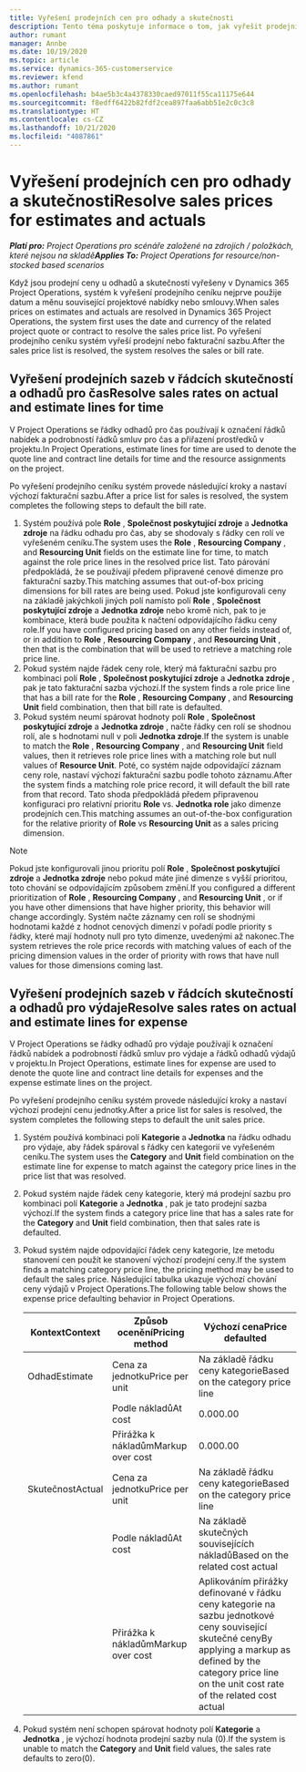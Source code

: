 ```yaml
---
title: Vyřešení prodejních cen pro odhady a skutečnosti
description: Tento téma poskytuje informace o tom, jak vyřešit prodejní sazby pro odhady a skutečnosti.
author: rumant
manager: Annbe
ms.date: 10/19/2020
ms.topic: article
ms.service: dynamics-365-customerservice
ms.reviewer: kfend
ms.author: rumant
ms.openlocfilehash: b4ae5b3c4a4378330caed97011f55ca11175e644
ms.sourcegitcommit: f8edff6422b82fdf2cea897faa6abb51e2c0c3c8
ms.translationtype: HT
ms.contentlocale: cs-CZ
ms.lasthandoff: 10/21/2020
ms.locfileid: "4087861"
---
```

# <a name="resolve-sales-prices-for-estimates-and-actuals"></a><span data-ttu-id="8fbf2-103">Vyřešení prodejních cen pro odhady a skutečnosti</span><span class="sxs-lookup"><span data-stu-id="8fbf2-103">Resolve sales prices for estimates and actuals</span></span>

<span data-ttu-id="8fbf2-104">_**Platí pro:** Project Operations pro scénáře založené na zdrojích / položkách, které nejsou na skladě_</span><span class="sxs-lookup"><span data-stu-id="8fbf2-104">_**Applies To:** Project Operations for resource/non-stocked based scenarios_</span></span>

<span data-ttu-id="8fbf2-105">Když jsou prodejní ceny u odhadů a skutečností vyřešeny v Dynamics 365 Project Operations, systém k vyřešení prodejního ceníku nejprve použije datum a měnu související projektové nabídky nebo smlouvy.</span><span class="sxs-lookup"><span data-stu-id="8fbf2-105">When sales prices on estimates and actuals are resolved in Dynamics 365 Project Operations, the system first uses the date and currency of the related project quote or contract to resolve the sales price list.</span></span> <span data-ttu-id="8fbf2-106">Po vyřešení prodejního ceníku systém vyřeší prodejní nebo fakturační sazbu.</span><span class="sxs-lookup"><span data-stu-id="8fbf2-106">After the sales price list is resolved, the system resolves the sales or bill rate.</span></span>

## <a name="resolve-sales-rates-on-actual-and-estimate-lines-for-time"></a><span data-ttu-id="8fbf2-107">Vyřešení prodejních sazeb v řádcích skutečností a odhadů pro čas</span><span class="sxs-lookup"><span data-stu-id="8fbf2-107">Resolve sales rates on actual and estimate lines for time</span></span>

<span data-ttu-id="8fbf2-108">V Project Operations se řádky odhadů pro čas používají k označení řádků nabídek a podrobností řádků smluv pro čas a přiřazení prostředků v projektu.</span><span class="sxs-lookup"><span data-stu-id="8fbf2-108">In Project Operations, estimate lines for time are used to denote the quote line and contract line details for time and the resource assignments on the project.</span></span>

<span data-ttu-id="8fbf2-109">Po vyřešení prodejního ceníku systém provede následující kroky a nastaví výchozí fakturační sazbu.</span><span class="sxs-lookup"><span data-stu-id="8fbf2-109">After a price list for sales is resolved, the system completes the following steps to default the bill rate.</span></span>

1. <span data-ttu-id="8fbf2-110">Systém používá pole **Role** , **Společnost poskytující zdroje** a **Jednotka zdroje** na řádku odhadu pro čas, aby se shodovaly s řádky cen rolí ve vyřešeném ceníku.</span><span class="sxs-lookup"><span data-stu-id="8fbf2-110">The system uses the **Role** , **Resourcing Company** , and **Resourcing Unit** fields on the estimate line for time, to match against the role price lines in the resolved price list.</span></span> <span data-ttu-id="8fbf2-111">Tato párování předpokládá, že se používají předem připravené cenové dimenze pro fakturační sazby.</span><span class="sxs-lookup"><span data-stu-id="8fbf2-111">This matching assumes that out-of-box pricing dimensions for bill rates are being used.</span></span> <span data-ttu-id="8fbf2-112">Pokud jste konfigurovali ceny na základě jakýchkoli jiných polí namísto polí **Role** , **Společnost poskytující zdroje** a **Jednotka zdroje** nebo kromě nich, pak to je kombinace, která bude použita k načtení odpovídajícího řádku ceny role.</span><span class="sxs-lookup"><span data-stu-id="8fbf2-112">If you have configured pricing based on any other fields instead of, or in addition to **Role** , **Resourcing Company** , and **Resourcing Unit** , then that is the combination that will be used to retrieve a matching role price line.</span></span>
2. <span data-ttu-id="8fbf2-113">Pokud systém najde řádek ceny role, který má fakturační sazbu pro kombinaci polí **Role** , **Společnost poskytující zdroje** a **Jednotka zdroje** , pak je tato fakturační sazba výchozí.</span><span class="sxs-lookup"><span data-stu-id="8fbf2-113">If the system finds a role price line that has a bill rate for the **Role** , **Resourcing Company** , and **Resourcing Unit** field combination, then that bill rate is defaulted.</span></span>
3. <span data-ttu-id="8fbf2-114">Pokud systém neumí spárovat hodnoty polí **Role** , **Společnost poskytující zdroje** a **Jednotka zdroje** , načte řádky cen rolí se shodnou rolí, ale s hodnotami null v poli **Jednotka zdroje**.</span><span class="sxs-lookup"><span data-stu-id="8fbf2-114">If the system is unable to match the **Role** , **Resourcing Company** , and **Resourcing Unit** field values, then it retrieves role price lines with a matching role but null values of **Resource Unit**.</span></span> <span data-ttu-id="8fbf2-115">Poté, co systém najde odpovídající záznam ceny role, nastaví výchozí fakturační sazbu podle tohoto záznamu.</span><span class="sxs-lookup"><span data-stu-id="8fbf2-115">After the system finds a matching role price record, it will default the bill rate from that record.</span></span> <span data-ttu-id="8fbf2-116">Tato shoda předpokládá předem připravenou konfiguraci pro relativní prioritu **Role** vs. **Jednotka role** jako dimenze prodejních cen.</span><span class="sxs-lookup"><span data-stu-id="8fbf2-116">This matching assumes an out-of-the-box configuration for the relative priority of **Role** vs **Resourcing Unit** as a sales pricing dimension.</span></span>

> [!NOTE]
> <span data-ttu-id="8fbf2-117">Pokud jste konfigurovali jinou prioritu polí **Role** , **Společnost poskytující zdroje** a **Jednotka zdroje** nebo pokud máte jiné dimenze s vyšší prioritou, toto chování se odpovídajícím způsobem změní.</span><span class="sxs-lookup"><span data-stu-id="8fbf2-117">If you configured a different prioritization of **Role** , **Resourcing Company** , and **Resourcing Unit** , or if you have other dimensions that have higher priority, this behavior will change accordingly.</span></span> <span data-ttu-id="8fbf2-118">Systém načte záznamy cen rolí se shodnými hodnotami každé z hodnot cenových dimenzí v pořadí podle priority s řádky, které mají hodnoty null pro tyto dimenze, uvedenými až nakonec.</span><span class="sxs-lookup"><span data-stu-id="8fbf2-118">The system retrieves the role price records with matching values of each of the pricing dimension values in the order of priority with rows that have null values for those dimensions coming last.</span></span>

## <a name="resolve-sales-rates-on-actual-and-estimate-lines-for-expense"></a><span data-ttu-id="8fbf2-119">Vyřešení prodejních sazeb v řádcích skutečností a odhadů pro výdaje</span><span class="sxs-lookup"><span data-stu-id="8fbf2-119">Resolve sales rates on actual and estimate lines for expense</span></span>

<span data-ttu-id="8fbf2-120">V Project Operations se řádky odhadů pro výdaje používají k označení řádků nabídek a podrobností řádků smluv pro výdaje a řádků odhadů výdajů v projektu.</span><span class="sxs-lookup"><span data-stu-id="8fbf2-120">In Project Operations, estimate lines for expense are used to denote the quote line and contract line details for expenses and the expense estimate lines on the project.</span></span>

<span data-ttu-id="8fbf2-121">Po vyřešení prodejního ceníku systém provede následující kroky a nastaví výchozí prodejní cenu jednotky.</span><span class="sxs-lookup"><span data-stu-id="8fbf2-121">After a price list for sales is resolved, the system completes the following steps to default the unit sales price.</span></span>

1. <span data-ttu-id="8fbf2-122">Systém používá kombinaci polí **Kategorie** a **Jednotka** na řádku odhadu pro výdaje, aby řádek spároval s řádky cen kategorií ve vyřešeném ceníku.</span><span class="sxs-lookup"><span data-stu-id="8fbf2-122">The system uses the **Category** and **Unit** field combination on the estimate line for expense to match against the category price lines in the price list that was resolved.</span></span>
2. <span data-ttu-id="8fbf2-123">Pokud systém najde řádek ceny kategorie, který má prodejní sazbu pro kombinaci polí **Kategorie** a **Jednotka** , pak je tato prodejní sazba výchozí.</span><span class="sxs-lookup"><span data-stu-id="8fbf2-123">If the system finds a category price line that has a sales rate for the **Category** and **Unit** field combination, then that sales rate is defaulted.</span></span>
3. <span data-ttu-id="8fbf2-124">Pokud systém najde odpovídající řádek ceny kategorie, lze metodu stanovení cen použít ke stanovení výchozí prodejní ceny.</span><span class="sxs-lookup"><span data-stu-id="8fbf2-124">If the system finds a matching category price line, the pricing method may be used to default the sales price.</span></span> <span data-ttu-id="8fbf2-125">Následující tabulka ukazuje výchozí chování ceny výdajů v Project Operations.</span><span class="sxs-lookup"><span data-stu-id="8fbf2-125">The following table below shows the expense price defaulting behavior in Project Operations.</span></span>

    | <span data-ttu-id="8fbf2-126">Kontext</span><span class="sxs-lookup"><span data-stu-id="8fbf2-126">Context</span></span> | <span data-ttu-id="8fbf2-127">Způsob ocenění</span><span class="sxs-lookup"><span data-stu-id="8fbf2-127">Pricing method</span></span> | <span data-ttu-id="8fbf2-128">Výchozí cena</span><span class="sxs-lookup"><span data-stu-id="8fbf2-128">Price defaulted</span></span> |
    | --- | --- | --- |
    | <span data-ttu-id="8fbf2-129">Odhad</span><span class="sxs-lookup"><span data-stu-id="8fbf2-129">Estimate</span></span> | <span data-ttu-id="8fbf2-130">Cena za jednotku</span><span class="sxs-lookup"><span data-stu-id="8fbf2-130">Price per unit</span></span> | <span data-ttu-id="8fbf2-131">Na základě řádku ceny kategorie</span><span class="sxs-lookup"><span data-stu-id="8fbf2-131">Based on the category price line</span></span> |
    | &nbsp; | <span data-ttu-id="8fbf2-132">Podle nákladů</span><span class="sxs-lookup"><span data-stu-id="8fbf2-132">At cost</span></span> | <span data-ttu-id="8fbf2-133">0.00</span><span class="sxs-lookup"><span data-stu-id="8fbf2-133">0.00</span></span> |
    | &nbsp; | <span data-ttu-id="8fbf2-134">Přirážka k nákladům</span><span class="sxs-lookup"><span data-stu-id="8fbf2-134">Markup over cost</span></span> | <span data-ttu-id="8fbf2-135">0.00</span><span class="sxs-lookup"><span data-stu-id="8fbf2-135">0.00</span></span> |
    | <span data-ttu-id="8fbf2-136">Skutečnost</span><span class="sxs-lookup"><span data-stu-id="8fbf2-136">Actual</span></span> | <span data-ttu-id="8fbf2-137">Cena za jednotku</span><span class="sxs-lookup"><span data-stu-id="8fbf2-137">Price per unit</span></span> | <span data-ttu-id="8fbf2-138">Na základě řádku ceny kategorie</span><span class="sxs-lookup"><span data-stu-id="8fbf2-138">Based on the category price line</span></span> |
    | &nbsp; | <span data-ttu-id="8fbf2-139">Podle nákladů</span><span class="sxs-lookup"><span data-stu-id="8fbf2-139">At cost</span></span> | <span data-ttu-id="8fbf2-140">Na základě skutečných souvisejících nákladů</span><span class="sxs-lookup"><span data-stu-id="8fbf2-140">Based on the related cost actual</span></span> |
    | &nbsp; | <span data-ttu-id="8fbf2-141">Přirážka k nákladům</span><span class="sxs-lookup"><span data-stu-id="8fbf2-141">Markup over cost</span></span> | <span data-ttu-id="8fbf2-142">Aplikováním přirážky definované v řádku ceny kategorie na sazbu jednotkové ceny související skutečné ceny</span><span class="sxs-lookup"><span data-stu-id="8fbf2-142">By applying a markup as defined by the category price line on the unit cost rate of the related cost actual</span></span> |

4. <span data-ttu-id="8fbf2-143">Pokud systém není schopen spárovat hodnoty polí **Kategorie** a **Jednotka** , je výchozí hodnota prodejní sazby nula (0).</span><span class="sxs-lookup"><span data-stu-id="8fbf2-143">If the system is unable to match the **Category** and **Unit** field values, the sales rate defaults to zero(0).</span></span>
